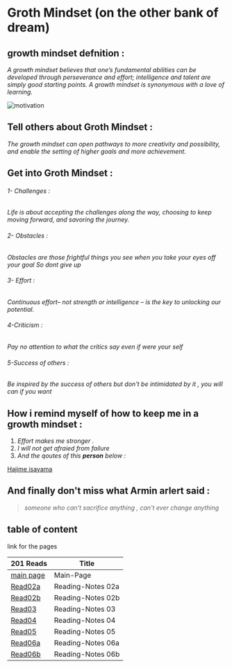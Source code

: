 # Groth Mindset (on the other bank of dream)
##  growth mindset defnition :

_A growth mindset believes that one’s fundamental abilities can be developed through perseverance and effort; intelligence and talent are simply good starting points. A growth mindset is synonymous with a love of learning._


![motivation](https://www.mindsetworks.com/Assets/images/science/the-science/the-growth-mindset-i-can-get-smarter-large.jpg)



## Tell others about  Groth Mindset : 

_The growth mindset can open pathways to more creativity and possibility, and enable the setting of higher goals and more achievement._

## Get into Groth Mindset :

######  1- Challenges  :

 _Life is about accepting the challenges along the way, choosing to keep moving forward, and savoring the journey._  

###### 2- Obstacles :

_Obstacles are those frightful things you see when you take your eyes off your goal So dont give up_

######  3- Effort  :

 _Continuous effort– not strength or intelligence – is the key to unlocking our potential._  

######  4-Criticism  :

_Pay no attention to what the critics say even if were your self_

######  5-Success of others :

_Be inspired by the success of others but don't be intimidated by it , you will can if you want_


## How i remind  myself of how to keep me in a growth mindset :

1. _Effort makes me stronger ._
2. _I will not get afraied from failure_
3. _And the qoutes of this ***person*** below :_

[Hajime isayama](https://www.goodreads.com/author/quotes/5365396.Hajime_Isayama)


## And finally don't miss what Armin arlert said :
>_someone who can't sacrifice anything , can't ever change anything_ 



## table of content 
link for the pages 

| 201 Reads                                                          | Title                                   |
| -------------------------------------------------------------------| --------------------------------------- |
| [main page](https://danyaalqaramseh.github.io/reading-notes/)      | Main-Page                               |
| [Read02a](https://danyaalqaramseh.github.io/reading-notes/REad02a) | Reading-Notes 02a                       |
| [Read02b](https://danyaalqaramseh.github.io/reading-notes/Read02b) | Reading-Notes 02b                       |
| [Read03](https://danyaalqaramseh.github.io/reading-notes/read03)   | Reading-Notes 03                        |
| [Read04](https://danyaalqaramseh.github.io/reading-notes/read4)    | Reading-Notes 04                        |
| [Read05](https://danyaalqaramseh.github.io/reading-notes/read05)   | Reading-Notes 05                        |
| [Read06a](https://danyaalqaramseh.github.io/reading-notes/read06a) | Reading-Notes 06a                       |
| [Read06b](https://danyaalqaramseh.github.io/reading-notes/read06b) | Reading-Notes 06b                       |










